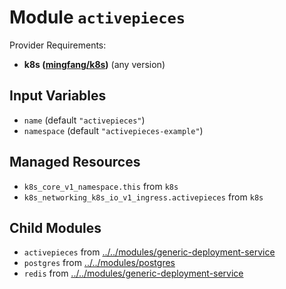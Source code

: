 
# Module `activepieces`

Provider Requirements:
* **k8s ([mingfang/k8s](https://registry.terraform.io/providers/mingfang/k8s/latest))** (any version)

## Input Variables
* `name` (default `"activepieces"`)
* `namespace` (default `"activepieces-example"`)

## Managed Resources
* `k8s_core_v1_namespace.this` from `k8s`
* `k8s_networking_k8s_io_v1_ingress.activepieces` from `k8s`

## Child Modules
* `activepieces` from [../../modules/generic-deployment-service](../../modules/generic-deployment-service)
* `postgres` from [../../modules/postgres](../../modules/postgres)
* `redis` from [../../modules/generic-deployment-service](../../modules/generic-deployment-service)

